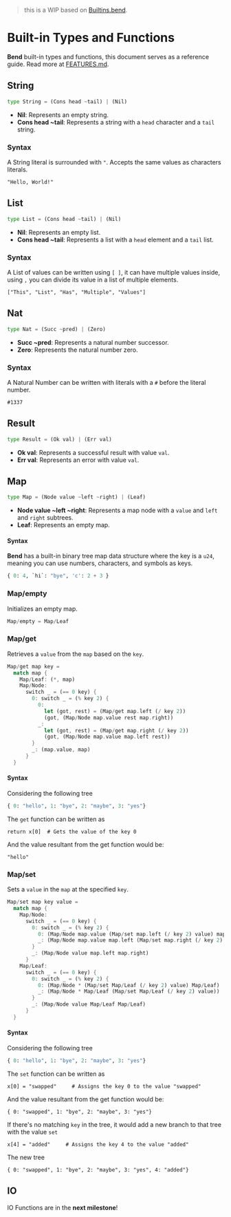 >this is a WIP based on [Builtins.bend](https://github.com/HigherOrderCO/Bend/blob/main/src/fun/builtins.bend).

# Built-in Types and Functions
**Bend** built-in types and functions, this document serves as a reference guide. Read more at [FEATURES.md](https://github.com/HigherOrderCO/Bend/blob/main/FEATURES.md).

## String
```python
type String = (Cons head ~tail) | (Nil)
```


- **Nil**: Represents an empty string.
- **Cons head ~tail**: Represents a string with a `head` character and a `tail` string.

### Syntax
A String literal is surrounded with `"`. Accepts the same values as characters literals.
```
"Hello, World!"
```



 
## List
```python
type List = (Cons head ~tail) | (Nil)
```

- **Nil**: Represents an empty list.
- **Cons head ~tail**: Represents a list with a `head` element and a `tail` list.

### Syntax
A List of values can be written using `[ ]`, it can have multiple values inside, using `,` you can divide its value in a list of multiple elements.

```
["This", "List", "Has", "Multiple", "Values"]
```



 
## Nat
```python
type Nat = (Succ ~pred) | (Zero)
```
- **Succ ~pred**: Represents a natural number successor.
- **Zero**: Represents the natural number zero.

### Syntax
A Natural Number can be written with literals with a `#` before the literal number.

```
#1337
```



## Result
```python
type Result = (Ok val) | (Err val)
```

- **Ok val**: Represents a successful result with value `val`.
- **Err val**: Represents an error with value `val`.

## Map
```python
type Map = (Node value ~left ~right) | (Leaf)
```

- **Node value ~left ~right**: Represents a map node with a `value` and `left` and `right` subtrees.
- **Leaf**: Represents an empty map.

#### Syntax
**Bend** has a built-in binary tree map data structure where the key is a `u24`, meaning you can use numbers, characters, and symbols as keys.
```python
{ 0: 4, `hi`: "bye", 'c': 2 + 3 }
```


### Map/empty
Initializes an empty map.
```python
Map/empty = Map/Leaf
```

### Map/get
Retrieves a `value` from the `map` based on the `key`.
```rust
Map/get map key =
  match map {
    Map/Leaf: (*, map)
    Map/Node:
      switch _ = (== 0 key) {
        0: switch _ = (% key 2) {
          0:
            let (got, rest) = (Map/get map.left (/ key 2))
            (got, (Map/Node map.value rest map.right))
          _:
            let (got, rest) = (Map/get map.right (/ key 2))
            (got, (Map/Node map.value map.left rest))
        }
        _: (map.value, map)
      }
  }
```


#### Syntax
Considering the following tree
```python
{ 0: "hello", 1: "bye", 2: "maybe", 3: "yes"}
```
The `get` function can be written as
```
return x[0]  # Gets the value of the key 0
```
And the value resultant from the get function would be:
```
"hello"
```

### Map/set
Sets a `value` in the `map` at the specified `key`.
```rust
Map/set map key value =
  match map {
    Map/Node:
      switch _ = (== 0 key) {
        0: switch _ = (% key 2) {
          0: (Map/Node map.value (Map/set map.left (/ key 2) value) map.right)
          _: (Map/Node map.value map.left (Map/set map.right (/ key 2) value))
        }
        _: (Map/Node value map.left map.right)
      }
    Map/Leaf:
      switch _ = (== 0 key) {
        0: switch _ = (% key 2) {
          0: (Map/Node * (Map/set Map/Leaf (/ key 2) value) Map/Leaf)
          _: (Map/Node * Map/Leaf (Map/set Map/Leaf (/ key 2) value))
        }
        _: (Map/Node value Map/Leaf Map/Leaf)
      }
  }
```
#### Syntax
Considering the following tree
```python
{ 0: "hello", 1: "bye", 2: "maybe", 3: "yes"}
```
The `set` function can be written as
```
x[0] = "swapped"     # Assigns the key 0 to the value "swapped"
```
And the value resultant from the get function would be:
```
{ 0: "swapped", 1: "bye", 2: "maybe", 3: "yes"}
```
If there's no matching `key` in the tree, it would add a new branch to that tree with the value `set`

```
x[4] = "added"     # Assigns the key 4 to the value "added"
```
The new tree
```
{ 0: "swapped", 1: "bye", 2: "maybe", 3: "yes", 4: "added"}
```

## IO
IO Functions are in the **next milestone**!
